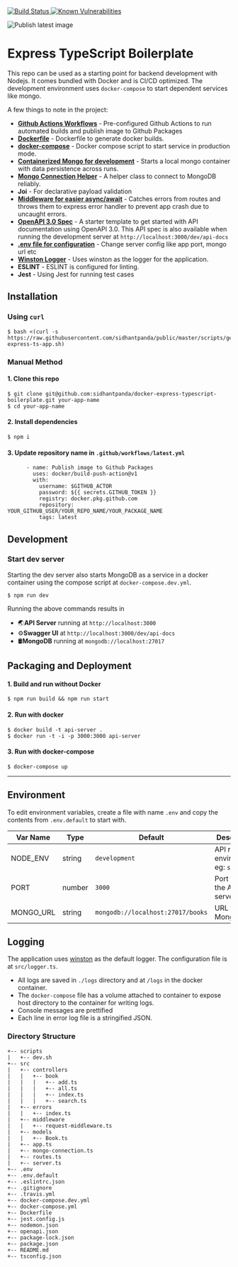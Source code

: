 <a href="https://travis-ci.org/sidhantpanda/docker-express-typescript-boilerplate">
  <img src="https://travis-ci.org/sidhantpanda/docker-express-typescript-boilerplate.svg?branch=master" alt="Build Status" />
</a>
<a href="https://snyk.io//test/github/sidhantpanda/docker-express-typescript-boilerplate?targetFile=package.json">
  <img src="https://snyk.io//test/github/sidhantpanda/docker-express-typescript-boilerplate/badge.svg?targetFile=package.json" alt="Known Vulnerabilities" data-canonical-src="https://snyk.io//test/github/sidhantpanda/docker-express-typescript-boilerplate?targetFile=package.json" style="max-width:100%;">
</a>

![Publish latest image](https://github.com/sidhantpanda/docker-express-typescript-boilerplate/workflows/Publish%20latest%20image/badge.svg)

# Express TypeScript Boilerplate
This repo can be used as a starting point for backend development with Nodejs. It comes bundled with Docker and is CI/CD optimized. The development environment uses `docker-compose` to start dependent services like mongo.

A few things to note in the project:
* **[Github Actions Workflows](https://github.com/sidhantpanda/docker-express-typescript-boilerplate/tree/master/.github/workflows)** - Pre-configured Github Actions to run automated builds and publish image to Github Packages
* **[Dockerfile](https://github.com/sidhantpanda/docker-express-typescript-boilerplate/blob/master/Dockerfile)** - Dockerfile to generate docker builds.
* **[docker-compose](https://github.com/sidhantpanda/docker-express-typescript-boilerplate/blob/master/docker-compose.yml)** - Docker compose script to start service in production mode.
* **[Containerized Mongo for development](#development)** - Starts a local mongo container with data persistence across runs.
* **[Mongo Connection Helper](https://github.com/sidhantpanda/docker-express-typescript-boilerplate/blob/master/src/mongo-connection.ts)** - A helper class to connect to MongoDB reliably.
* **Joi** - For declarative payload validation
* **[Middleware for easier async/await](https://github.com/sidhantpanda/docker-express-typescript-boilerplate/blob/master/src/middleware/request-middleware.ts)** - Catches errors from routes and throws them to express error handler to prevent app crash due to uncaught errors.
* **[OpenAPI 3.0 Spec](https://github.com/sidhantpanda/docker-express-typescript-boilerplate/blob/master/openapi.json)** - A starter template to get started with API documentation using OpenAPI 3.0. This API spec is also available when running the development server at `http://localhost:3000/dev/api-docs`
* **[.env file for configuration](#environment)** - Change server config like app port, mongo url etc
* **[Winston Logger](#logging)** - Uses winston as the logger for the application.
* **ESLINT** - ESLINT is configured for linting.
* **Jest** - Using Jest for running test cases

## Installation

### Using `curl`

```
$ bash <(curl -s https://raw.githubusercontent.com/sidhantpanda/public/master/scripts/generate-express-ts-app.sh)
```

### Manual Method

#### 1. Clone this repo

```
$ git clone git@github.com:sidhantpanda/docker-express-typescript-boilerplate.git your-app-name
$ cd your-app-name
```

#### 2. Install dependencies

```
$ npm i
```

#### 3. Update repository name in `.github/workflows/latest.yml`

```
      - name: Publish image to Github Packages
        uses: docker/build-push-action@v1
        with:
          username: $GITHUB_ACTOR
          password: ${{ secrets.GITHUB_TOKEN }}
          registry: docker.pkg.github.com
          repository: YOUR_GITHUB_USER/YOUR_REPO_NAME/YOUR_PACKAGE_NAME
          tags: latest
```

## Development

### Start dev server
Starting the dev server also starts MongoDB as a service in a docker container using the compose script at `docker-compose.dev.yml`.

```
$ npm run dev
```
Running the above commands results in 
* 🌏**API Server** running at `http://localhost:3000`
* ⚙️**Swagger UI** at `http://localhost:3000/dev/api-docs`
* 🛢️**MongoDB** running at `mongodb://localhost:27017`

## Packaging and Deployment
#### 1. Build and run without Docker

```
$ npm run build && npm run start
```

#### 2. Run with docker

```
$ docker build -t api-server .
$ docker run -t -i -p 3000:3000 api-server
```

#### 3. Run with docker-compose

```
$ docker-compose up
```


---

## Environment
To edit environment variables, create a file with name `.env` and copy the contents from `.env.default` to start with.

| Var Name  | Type  | Default | Description  |
|---|---|---|---|
| NODE_ENV  | string  | `development` |API runtime environment. eg: `staging`  |
|  PORT | number  | `3000` | Port to run the API server on |
|  MONGO_URL | string  | `mongodb://localhost:27017/books` | URL for MongoDB |

## Logging
The application uses [winston](https://github.com/winstonjs/winston) as the default logger. The configuration file is at `src/logger.ts`.
* All logs are saved in `./logs` directory and at `/logs` in the docker container.
* The `docker-compose` file has a volume attached to container to expose host directory to the container for writing logs.
* Console messages are prettified
* Each line in error log file is a stringified JSON.


### Directory Structure

```
+-- scripts
|   +-- dev.sh
+-- src
|   +-- controllers
|   |   +-- book
|   |   |   +-- add.ts
|   |   |   +-- all.ts
|   |   |   +-- index.ts
|   |   |   +-- search.ts
|   +-- errors
|   |   +-- index.ts
|   +-- middleware
|   |   +-- request-middleware.ts
|   +-- models
|   |   +-- Book.ts
|   +-- app.ts
|   +-- mongo-connection.ts
|   +-- routes.ts
|   +-- server.ts
+-- .env
+-- .env.default
+-- .eslintrc.json
+-- .gitignore
+-- .travis.yml
+-- docker-compose.dev.yml
+-- docker-compose.yml
+-- Dockerfile
+-- jest.config.js
+-- nodemon.json
+-- openapi.json
+-- package-lock.json
+-- package.json
+-- README.md
+-- tsconfig.json
```
